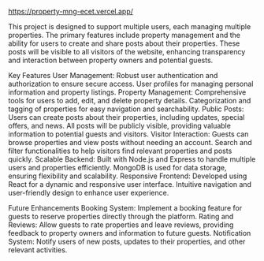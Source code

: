 
https://property-mng-ecet.vercel.app/

This project is designed to support multiple users, each managing multiple properties. The primary features include property management and the ability for users to create and share posts about their properties. These posts will be visible to all visitors of the website, enhancing transparency and interaction between property owners and potential guests.

Key Features
User Management:
Robust user authentication and authorization to ensure secure access.
User profiles for managing personal information and property listings.
Property Management:
Comprehensive tools for users to add, edit, and delete property details.
Categorization and tagging of properties for easy navigation and searchability.
Public Posts:
Users can create posts about their properties, including updates, special offers, and news.
All posts will be publicly visible, providing valuable information to potential guests and visitors.
Visitor Interaction:
Guests can browse properties and view posts without needing an account.
Search and filter functionalities to help visitors find relevant properties and posts quickly.
Scalable Backend:
Built with Node.js and Express to handle multiple users and properties efficiently.
MongoDB is used for data storage, ensuring flexibility and scalability.
Responsive Frontend:
Developed using React for a dynamic and responsive user interface.
Intuitive navigation and user-friendly design to enhance user experience.

Future Enhancements
Booking System: Implement a booking feature for guests to reserve properties directly through the platform.
Rating and Reviews: Allow guests to rate properties and leave reviews, providing feedback to property owners and information to future guests.
Notification System: Notify users of new posts, updates to their properties, and other relevant activities.